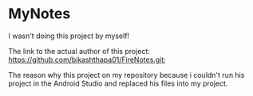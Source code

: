 # MyNotes

I wasn't doing this project by myself!

The link to the actual author of this project:
https://github.com/bikashthapa01/FireNotes.git;

The reason why this project on my repository 
because i couldn't run his project in the Android Studio
and replaced his files into my project.
